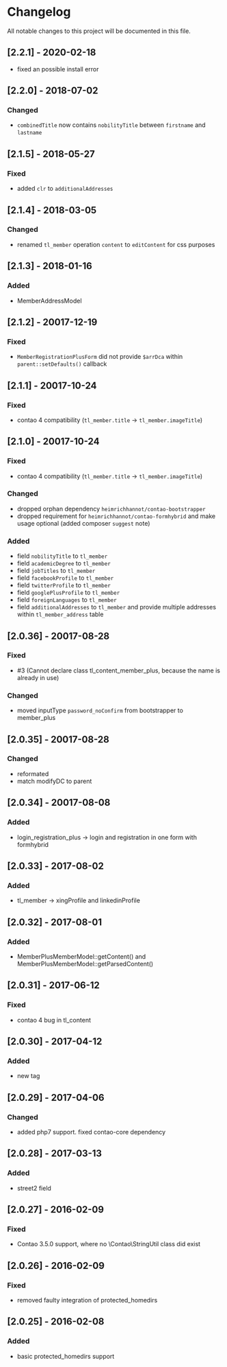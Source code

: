 # Changelog
All notable changes to this project will be documented in this file.

## [2.2.1] - 2020-02-18
- fixed an possible install error 

## [2.2.0] - 2018-07-02

### Changed
- `combinedTitle` now contains `nobilityTitle` between `firstname` and `lastname`

## [2.1.5] - 2018-05-27

### Fixed
- added `clr` to `additionalAddresses`

## [2.1.4] - 2018-03-05

### Changed
- renamed `tl_member` operation `content` to `editContent` for css purposes

## [2.1.3] - 2018-01-16

### Added
- MemberAddressModel

## [2.1.2] - 20017-12-19

### Fixed
- `MemberRegistrationPlusForm` did not provide `$arrDca` within `parent::setDefaults()` callback 

## [2.1.1] - 20017-10-24

### Fixed
- contao 4 compatibility (`tl_member.title` -> `tl_member.imageTitle`)

## [2.1.0] - 20017-10-24

### Fixed
- contao 4 compatibility (`tl_member.title` -> `tl_member.imageTitle`)

### Changed
- dropped orphan dependency `heimrichhannot/contao-bootstrapper`
- dropped requirement for `heimrichhannot/contao-formhybrid` and make usage optional (added composer `suggest` note)

### Added
- field `nobilityTitle` to `tl_member`
- field `academicDegree` to `tl_member`
- field `jobTitles` to `tl_member`
- field `facebookProfile` to `tl_member`
- field `twitterProfile` to `tl_member`
- field `googlePlusProfile` to `tl_member`
- field `foreignLanguages` to `tl_member`
- field `additionalAddresses` to `tl_member` and provide multiple addresses within `tl_member_address` table

## [2.0.36] - 20017-08-28

### Fixed

- #3 (Cannot declare class tl_content_member_plus, because the name is already in use)

### Changed

- moved inputType `password_noConfirm` from bootstrapper to member_plus

## [2.0.35] - 20017-08-28

### Changed

- reformated
- match modifyDC to parent

## [2.0.34] - 20017-08-08

### Added

- login_registration_plus -> login and registration in one form with formhybrid

## [2.0.33] - 2017-08-02

### Added

- tl_member -> xingProfile and linkedinProfile

## [2.0.32] - 2017-08-01

### Added

- MemberPlusMemberModel::getContent() and MemberPlusMemberModel::getParsedContent()

## [2.0.31] - 2017-06-12

### Fixed

- contao 4 bug in tl_content

## [2.0.30] - 2017-04-12

### Added

- new tag

## [2.0.29] - 2017-04-06

### Changed
- added php7 support. fixed contao-core dependency

## [2.0.28] - 2017-03-13

### Added
- street2 field

## [2.0.27] - 2016-02-09

### Fixed
- Contao 3.5.0 support, where no \Contao\StringUtil class did exist

## [2.0.26] - 2016-02-09

### Fixed
- removed faulty integration of protected_homedirs

## [2.0.25] - 2016-02-08

### Added
- basic protected_homedirs support
